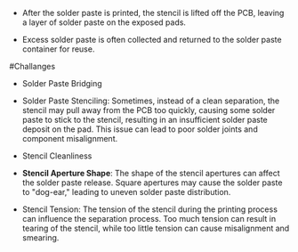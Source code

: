 - After the solder paste is printed, the stencil is lifted off the PCB, leaving a layer of solder paste on the exposed pads. 

- Excess solder paste is often collected and returned to the solder paste container for reuse.

#Challanges
- Solder Paste Bridging
- Solder Paste Stenciling: Sometimes, instead of a clean separation, the stencil may pull away from the PCB too quickly, causing some solder paste to stick to the stencil, resulting in an insufficient solder paste deposit on the pad. This issue can lead to poor solder joints and component misalignment.

- Stencil Cleanliness

-  **Stencil Aperture Shape**: The shape of the stencil apertures can affect the solder paste release. Square apertures may cause the solder paste to "dog-ear," leading to uneven solder paste distribution.

- Stencil Tension: The tension of the stencil during the printing process can influence the separation process. Too much tension can result in tearing of the stencil, while too little tension can cause misalignment and smearing.